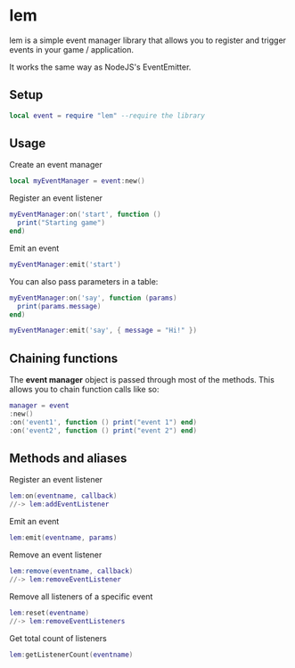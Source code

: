 lem
==============

lem is a simple event manager library that allows you to register and trigger events in your game / application.

It works the same way as NodeJS's EventEmitter.

Setup
----------------

```lua
local event = require "lem" --require the library
```

Usage
----------------

Create an event manager
```lua
local myEventManager = event:new()
```

Register an event listener
```lua
myEventManager:on('start', function ()
  print("Starting game")
end)
```

Emit an event
```lua
myEventManager:emit('start')
```

You can also pass parameters in a table:
```lua
myEventManager:on('say', function (params)
  print(params.message)
end)

myEventManager:emit('say', { message = "Hi!" })
```

Chaining functions
----------------

The **event manager** object is passed through most of the methods. This allows you to chain function calls like so:
```lua
manager = event
:new()
:on('event1', function () print("event 1") end)
:on('event2', function () print("event 2") end)
```

Methods and aliases
----------------

Register an event listener
```lua
lem:on(eventname, callback)
//-> lem:addEventListener
```

Emit an event
```lua
lem:emit(eventname, params)
```

Remove an event listener
```lua
lem:remove(eventname, callback)
//-> lem:removeEventListener
```

Remove all listeners of a specific event
```lua
lem:reset(eventname)
//-> lem:removeEventListeners
```

Get total count of listeners
```lua
lem:getListenerCount(eventname)
```